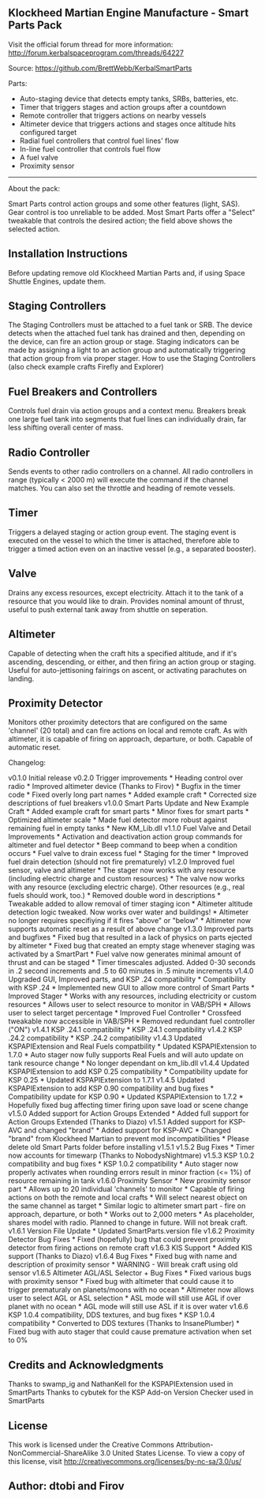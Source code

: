 Klockheed Martian Engine Manufacture - Smart Parts Pack
--------------------------------------------------------------

Visit the official forum thread for more information: http://forum.kerbalspaceprogram.com/threads/64227


Source: https://github.com/BrettWebb/KerbalSmartParts

Parts:

* Auto-staging device that detects empty tanks, SRBs, batteries, etc.
* Timer that triggers stages and action groups after a countdown
* Remote controller that triggers actions on nearby vessels
* Altimeter device that triggers actions and stages once altitude hits configured target
* Radial fuel controllers that control fuel lines' flow
* In-line fuel controller that controls fuel flow
* A fuel valve
* Proximity sensor



------------------------------

About the pack:

Smart Parts control action groups and some other features (light, SAS). Gear control is too unreliable to be added. Most Smart Parts offer a "Select" tweakable that controls the desired action; the field above shows the selected action.

Installation Instructions
-------------------------
Before updating remove old Klockheed Martian Parts and, if using Space Shuttle Engines, update them.

Staging Controllers 
-------------------
The Staging Controllers must be attached to a fuel tank or SRB. The device detects when the attached fuel tank has drained and then, depending on the device, can fire an action group or stage.
Staging indicators can be made by assigning a light to an action group and automatically triggering that action group from via proper stager.
How to use the Staging Controllers (also check example crafts Firefly and Explorer)

Fuel Breakers and Controllers
-----------------------------
Controls fuel drain via action groups and a context menu. Breakers break one large fuel tank into segments that fuel lines can individually drain, far less shifting overall center of mass.

Radio Controller
----------------
Sends events to other radio controllers on a channel. All radio controllers in range (typically < 2000 m) will execute the command if the channel matches. You can also set the throttle and heading of remote vessels.

Timer
-----
Triggers a delayed staging or action group event. The staging event is executed on the vessel to which the timer is attached, therefore able to trigger a timed action even on an inactive vessel (e.g., a separated booster).

Valve
-----
Drains any excess resources, except electricity. Attach it to the tank of a resource that you would like to drain. Provides nominal amount of thrust, useful to push external tank away from shuttle on seperation.

Altimeter
---------
Capable of detecting when the craft hits a specified altitude, and if it's ascending, descending, or either, and then firing an action group or staging. Useful for auto-jettisoning fairings on ascent, or activating parachutes on landing.

Proximity Detector
------------------
Monitors other proximity detectors that are configured on the same 'channel' (20 total) and can fire actions on local and remote craft. As with altimeter, it is capable of firing on approach, departure, or both. Capable of automatic reset.


Changelog:

v0.1.0 Initial release
v0.2.0 Trigger improvements
	* Heading control over radio
	* Improved altimeter device (Thanks to Firov)
	* Bugfix in the timer code
	* Fixed overly long part names
	* Added example craft
	* Corrected size descriptions of fuel breakers
v1.0.0 Smart Parts Update and New Example Craft
	* Added example craft for smart parts
	* Minor fixes for smart parts
	* Optimized altimeter scale
	* Made fuel detector more robust against remaining fuel in empty tanks
	* New KM_Lib.dll
v1.1.0 Fuel Valve and Detail Improvements
	* Activation and deactivation action group commands for altimeter and fuel detector
	* Beep command to beep when a condition occurs
	* Fuel valve to drain excess fuel
	* Staging for the timer
	* Improved fuel drain detection (should not fire prematurely)
v1.2.0 Improved fuel sensor, valve and altimeter
	* The stager now works with any resource (including electric charge and custom resources)
	* The valve now works with any resource (excluding electric charge). Other resources (e.g., real fuels should work, too.)
	* Removed double word in descriptions
	* Tweakable added to allow removal of timer staging icon
	* Altimeter altitude detection logic tweaked. Now works over water and buildings!
	* Altimeter no longer requires specifiying if it fires "above" or "below"
	* Altimeter now supports automatic reset as a result of above change
v1.3.0 Improved parts and bugfixes
	* Fixed bug that resulted in a lack of physics on parts ejected by altimeter
	* Fixed bug that created an empty stage whenever staging was activated by a SmartPart
	* Fuel valve now generates minimal amount of thrust and can be staged
	* Timer timescales adjusted. Added 0-30 seconds in .2 second increments and .5 to 60 minutes in .5 minute increments
v1.4.0 Upgraded GUI, Improved parts, and KSP .24 compatibility
	* Compatibility with KSP .24
	* Implemented new GUI to allow more control of Smart Parts
	* Improved Stager
		* Works with any resources, including electricity or custom resources
		* Allows user to select resource to monitor in VAB/SPH
		* Allows user to select target percentage
	* Improved Fuel Controller
		* Crossfeed tweakable now accessible in VAB/SPH
		* Removed redundant fuel controller ("ON")
v1.4.1 KSP .24.1 compatibility
	* KSP .24.1 compatibility
v1.4.2 KSP .24.2 compatibility
	* KSP .24.2 compatibility
v1.4.3 Updated KSPAPIExtension and Real Fuels compatbility
	* Updated KSPAPIExtension to 1.7.0
	* Auto stager now fully supports Real Fuels and will auto update on tank resource change
	* No longer dependant on km_lib.dll
v1.4.4 Updated KSPAPIExtension to add KSP 0.25 compatibility
	* Compatibility update for KSP 0.25
	* Updated KSPAPIExtension to 1.7.1
v1.4.5 Updated KSPAPIExtension to add KSP 0.90 compatibility and bug fixes
	* Compatibility update for KSP 0.90
	* Updated KSPAPIExtension to 1.7.2
	* Hopefully fixed bug affecting timer firing upon save load or scene change
v1.5.0 Added support for Action Groups Extended
	* Added full support for Action Groups Extended (Thanks to Diazo)
v1.5.1 Added support for KSP-AVC and changed "brand"
	* Added support for KSP-AVC
	* Changed "brand" from Klockheed Martian to prevent mod incompatibilities
		* Please delete old Smart Parts folder before installing v1.5.1
v1.5.2 Bug Fixes
	* Timer now accounts for timewarp (Thanks to NobodysNightmare)
v1.5.3 KSP 1.0.2 compatibility and bug fixes
	* KSP 1.0.2 compatibility
	* Auto stager now properly activates when rounding errors result in minor fraction (<= 1%) of resource remaining in tank
v1.6.0 Proximity Sensor
	* New proximity sensor part
		* Allows up to 20 individual 'channels' to monitor
		* Capable of firing actions on both the remote and local crafts
		* Will select nearest object on the same channel as target
		* Similar logic to altimeter smart part - fire on approach, departure, or both
		* Works out to 2,000 meters
		* As placeholder, shares model with radio. Planned to change in future. Will not break craft.
v1.6.1 Version File Update
	* Updated SmartParts.version file
v1.6.2 Proximity Detector Bug Fixes
	* Fixed (hopefully) bug that could prevent proximity detector from firing actions on remote craft
v1.6.3 KIS Support
	* Added KIS support (Thanks to Diazo)
v1.6.4 Bug Fixes
	* Fixed bug with name and description of proximity sensor
	* WARNING - Will break craft using old sensor
v1.6.5 Altimeter AGL/ASL Selector + Bug Fixes
	* Fixed various bugs with proximity sensor
	* Fixed bug with altimeter that could cause it to trigger prematuraly on planets/moons with no ocean
	* Altimeter now allows user to select AGL or ASL selection
		* ASL mode will still use AGL if over planet with no ocean
		* AGL mode will still use ASL if it is over water
v1.6.6 KSP 1.0.4 compatibility, DDS textures, and bug fixes
	* KSP 1.0.4 compatibility
	* Converted to DDS textures (Thanks to InsanePlumber)
	* Fixed bug with auto stager that could cause premature activation when set to 0%

	 
Credits and Acknowledgments
------------------------------
Thanks to swamp_ig and NathanKell for the KSPAPIExtension used in SmartParts
Thanks to cybutek for the KSP Add-on Version Checker used in SmartParts
	 
License	 
-----------------------------
This work is licensed under the Creative Commons Attribution-NonCommercial-ShareAlike 3.0 United States License. 
To view a copy of this license, visit http://creativecommons.org/licenses/by-nc-sa/3.0/us/

Author: dtobi and Firov
------------------------------

